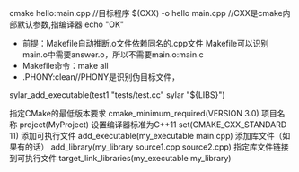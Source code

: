 cmake
hello:main.cpp  //目标程序
 $(CXX) -o hello main.cpp   //CXX是cmake内部默认参数,指编译器
 echo "OK"

- 前提：Makefile自动推断.o文件依赖同名的.cpp文件
 Makefile可以识别main.o中需要answer.o，所以不需要main.o:main.c
 - Makefile命令：make all
- .PHONY:clean//PHONY是识别伪目标文件，




sylar_add_executable(test1 "tests/test.cc" sylar "${LIBS}")

指定CMake的最低版本要求
cmake_minimum_required(VERSION 3.0)
项目名称
project(MyProject)
设置编译器标准为C++11
set(CMAKE_CXX_STANDARD 11)
添加可执行文件
add_executable(my_executable main.cpp)
添加库文件（如果有的话）
add_library(my_library source1.cpp source2.cpp)
指定库文件链接到可执行文件
target_link_libraries(my_executable my_library)
